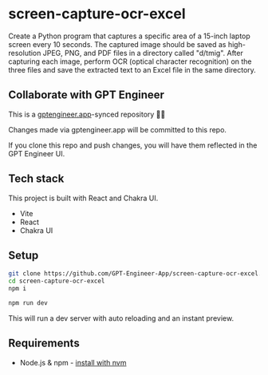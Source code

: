 # screen-capture-ocr-excel

Create a Python program that captures a specific area of a 15-inch laptop screen every 10 seconds. The captured image should be saved as high-resolution JPEG, PNG, and PDF files in a directory called "d/tmig". After capturing each image, perform OCR (optical character recognition) on the three files and save the extracted text to an Excel file in the same directory.


## Collaborate with GPT Engineer

This is a [gptengineer.app](https://gptengineer.app)-synced repository 🌟🤖

Changes made via gptengineer.app will be committed to this repo.

If you clone this repo and push changes, you will have them reflected in the GPT Engineer UI.

## Tech stack

This project is built with React and Chakra UI.

- Vite
- React
- Chakra UI

## Setup

```sh
git clone https://github.com/GPT-Engineer-App/screen-capture-ocr-excel.git
cd screen-capture-ocr-excel
npm i
```

```sh
npm run dev
```

This will run a dev server with auto reloading and an instant preview.

## Requirements

- Node.js & npm - [install with nvm](https://github.com/nvm-sh/nvm#installing-and-updating)
